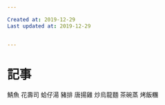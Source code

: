 ```yaml
---

Created at: 2019-12-29
Last updated at: 2019-12-29


---
```


# 記事


鯖魚
花壽司
蛤仔湯
豬排
唐揚雞
炒烏龍麵
茶碗蒸
烤飯糰

